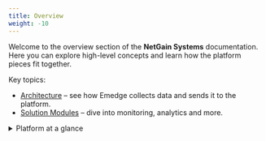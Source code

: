 ```yaml
---
title: Overview
weight: -10
---
```


Welcome to the overview section of the **NetGain Systems** documentation. Here you can explore high-level concepts and learn how the platform pieces fit together.

Key topics:

- [Architecture](./architecture) – see how Emedge collects data and sends it to the platform.
- [Solution Modules](/modules/) – dive into monitoring, analytics and more.

<details>
<summary>Platform at a glance</summary>

```mermaid
flowchart LR
  Users --> Emedge
  Emedge --> NetGainCore[NetGain Platform]
  NetGainCore --> Dashboards
```

</details>

